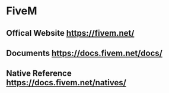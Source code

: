 # FiveM
## Offical Website **https://fivem.net/**
## Documents **https://docs.fivem.net/docs/**
## Native Reference **https://docs.fivem.net/natives/**

